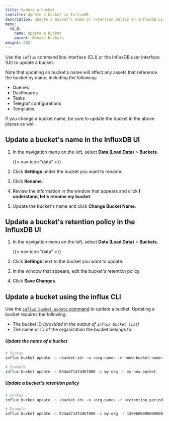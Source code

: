 ```yaml
---
title: Update a bucket
seotitle: Update a bucket in InfluxDB
description: Update a bucket's name or retention policy in InfluxDB using the InfluxDB UI or the influx CLI.
menu:
  v2_0:
    name: Update a bucket
    parent: Manage buckets
weight: 202
---
```


Use the `influx` command line interface (CLI) or the InfluxDB user interface (UI) to update a bucket.

Note that updating an bucket's name will affect any assets that reference the bucket by name, including the following:

  - Queries
  - Dashboards
  - Tasks
  - Telegraf configurations
  - Templates

If you change a bucket name, be sure to update the bucket in the above places as well.


## Update a bucket's name in the InfluxDB UI

1. In the navigation menu on the left, select **Data (Load Data)** > **Buckets**.

    {{< nav-icon "data" >}}

2. Click **Settings** under the bucket you want to rename.
3. Click **Rename**.
3. Review the information in the window that appears and click **I understand, let's rename my bucket**.
4. Update the bucket's name and click **Change Bucket Name**.

## Update a bucket's retention policy in the InfluxDB UI

1. In the navigation menu on the left, select **Data (Load Data)** > **Buckets**.

    {{< nav-icon "data" >}}

2. Click **Settings** next to the bucket you want to update.
3. In the window that appears, edit the bucket's retention policy.
4. Click **Save Changes**.

## Update a bucket using the influx CLI

Use the [`influx bucket update` command](/v2.0/reference/cli/influx/bucket/update)
to update a bucket. Updating a bucket requires the following:

- The bucket ID _(provided in the output of `influx bucket list`)_
- The name or ID of the organization the bucket belongs to.

##### Update the name of a bucket
```sh
# Syntax
influx bucket update -i <bucket-id> -o <org-name> -n <new-bucket-name>

# Example
influx bucket update -i 034ad714fdd6f000 -o my-org -n my-new-bucket
```

##### Update a bucket's retention policy
```sh
# Syntax
influx bucket update -i <bucket-id> -o <org-name> -r <retention period in nanoseconds>

# Example
influx bucket update -i 034ad714fdd6f000 -o my-org -r 1209600000000000
```
